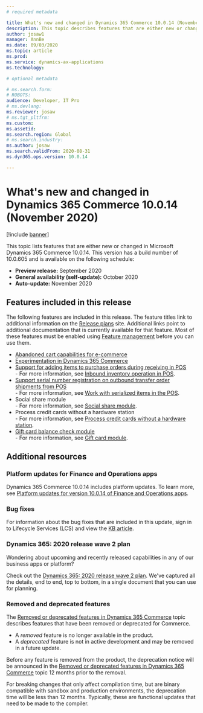 ```yaml
---
# required metadata

title: What's new and changed in Dynamics 365 Commerce 10.0.14 (November 2020)
description: This topic describes features that are either new or changed in Dynamics 365 Commerce 10.0.14. 
author: josaw1
manager: AnnBe
ms.date: 09/03/2020
ms.topic: article
ms.prod: 
ms.service: dynamics-ax-applications
ms.technology: 

# optional metadata

# ms.search.form: 
# ROBOTS: 
audience: Developer, IT Pro
# ms.devlang: 
ms.reviewer: josaw
# ms.tgt_pltfrm: 
ms.custom: 
ms.assetid: 
ms.search.region: Global
# ms.search.industry: 
ms.author: josaw
ms.search.validFrom: 2020-08-31 
ms.dyn365.ops.version: 10.0.14

---
```

# What's new and changed in Dynamics 365 Commerce 10.0.14 (November 2020)

[!include [banner](../includes/banner.md)]


This topic lists features that are either new or changed in Microsoft Dynamics 365 Commerce 10.0.14. This version has a build number of 10.0.605 and is available on the following schedule:

- **Preview release:** September 2020
- **General availability (self-update):** October 2020
- **Auto-update:** November 2020

## Features included in this release

The following features are included in this release. The feature titles link to additional information on the [Release plans](https://docs.microsoft.com/dynamics365/release-plans/) site. Additional links point to additional documentation that is currently available for that feature. Most of these features must be enabled using [Feature management](../../fin-ops-core/fin-ops/get-started/feature-management/feature-management-overview.md) before you can use them.

- [Abandoned cart capabilities for e-commerce](https://docs.microsoft.com/dynamics365-release-plan/2020wave2/commerce/dynamics365-commerce/abandoned-cart-capabilities-e-commerce)
- [Experimentation in Dynamics 365 Commerce](https://docs.microsoft.com/dynamics365-release-plan/2020wave2/commerce/dynamics365-commerce/experimentation-dynamics-365-commerce)
- [Support for adding items to purchase orders during receiving in POS](https://docs.microsoft.com/dynamics365-release-plan/2020wave2/commerce/dynamics365-commerce/support-adding-items-purchase-orders-during-receiving-pos)<br> - For more information, see [Inbound inventory operation in POS](../pos-inbound-inventory-operation.md).
- [Support serial number registration on outbound transfer order shipments from POS](https://docs.microsoft.com/dynamics365-release-plan/2020wave2/commerce/dynamics365-commerce/support-serial-number-registration-outbound-transfer-order-shipments-pos)<br> - For more information, see [Work with serialized items in the POS](../pos-serialized-items.md).
- Social share module<br> - For more information, see [Social share module](../social-share-module.md).
- Process credit cards without a hardware station<br> - For more information, see [Process credit cards without a hardware station](../dev-itpro/cnp-pos.md).
- [Gift card balance check module](https://docs.microsoft.com/dynamics365-release-plan/2020wave2/commerce/dynamics365-commerce/gift-card-purchase-e-commerce)<br> - For more information, see [Gift card module](../add-giftcard.md).

## Additional resources

### Platform updates for Finance and Operations apps

Dynamics 365 Commerce 10.0.14 includes platform updates. To learn more, see [Platform updates for version 10.0.14 of Finance and Operations apps](../../fin-ops-core/dev-itpro/get-started/whats-new-platform-updates-10-0-14.md).

### Bug fixes 
For information about the bug fixes that are included in this update, sign in to Lifecycle Services (LCS) and view the [KB article](https://fix.lcs.dynamics.com/Issue/Details?bugId=488609&dbType=3&qc=8251e8e1d5e2386de850599926c1adc3fec8e2ba25308036d22cdfe0a1c28fc7).

### Dynamics 365: 2020 release wave 2 plan

Wondering about upcoming and recently released capabilities in any of our business apps or platform?

Check out the [Dynamics 365: 2020 release wave 2 plan](https://docs.microsoft.com/dynamics365-release-plan/2020wave2/). We've captured all the details, end to end, top to bottom, in a single document that you can use for planning.

### Removed and deprecated features

The [Removed or deprecated features in Dynamics 365 Commerce](removed-deprecated-features-commerce.md) topic describes features that have been removed or deprecated for Commerce.

- A *removed* feature is no longer available in the product.
- A *deprecated* feature is not in active development and may be removed in a future update.

Before any feature is removed from the product, the deprecation notice will be announced in the [Removed or deprecated features in Dynamics 365 Commerce](removed-deprecated-features-commerce.md) topic 12 months prior to the removal.

For breaking changes that only affect compilation time, but are binary compatible with sandbox and production environments, the deprecation time will be less than 12 months. Typically, these are functional updates that need to be made to the compiler.

